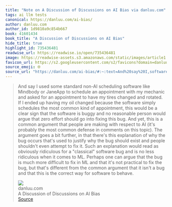 ```yaml
---
title: "Note on A Discussion of Discussions on AI Bias via danluu.com"
tags: ai llm tests
canonical: https://danluu.com/ai-bias/
author: danluu.com
author_id: 1d9810a9c854b667
book: 41601434
book_title: "A Discussion of Discussions on AI Bias"
hide_title: true
highlight_id: 735436481
readwise_url: https://readwise.io/open/735436481
image: https://readwise-assets.s3.amazonaws.com/static/images/article1.be68295a7e40.png
favicon_url: https://s2.googleusercontent.com/s2/favicons?domain=danluu.com
source_emoji: 🌐
source_url: "https://danluu.com/ai-bias/#:~:text=And%20say%20I,software%20to%20behave."
---
```


> And say I used some standard non-AI scheduling software like Mindbody or JaneApp to schedule an appointment with my mechanic and asked for an appointment to have my tires changed and rotated. If I ended up having my oil changed because the software simply schedules the most common kind of appointment, this would be a clear sign that the software is buggy and no reasonable person would argue that zero effort should go into fixing this bug. And yet, this is a common argument that people are making with respect to AI (it's probably the most common defense in comments on this topic). The argument goes a bit further, in that there's this explanation of why the bug occurs that's used to justify why the bug should exist and people shouldn't even attempt to fix it. Such an explanation would read as obviously ridiculous for a "classical" software bug and is no less ridiculous when it comes to ML. Perhaps one can argue that the bug is much more difficult to fix in ML and that it's not practical to fix the bug, but that's different from the common argument that it isn't a bug and that this is the correct way for software to behave.
> <div class="quoteback-footer"><div class="quoteback-avatar"><img class="mini-favicon" src="https://s2.googleusercontent.com/s2/favicons?domain=danluu.com"></div><div class="quoteback-metadata"><div class="metadata-inner"><span style="display:none">FROM:</span><div aria-label="danluu.com" class="quoteback-author"> danluu.com</div><div aria-label="A Discussion of Discussions on AI Bias" class="quoteback-title"> A Discussion of Discussions on AI Bias</div></div></div><div class="quoteback-backlink"><a target="_blank" aria-label="go to the full text of this quotation" rel="noopener" href="https://danluu.com/ai-bias/#:~:text=And%20say%20I,software%20to%20behave." class="quoteback-arrow"> Source</a></div></div>